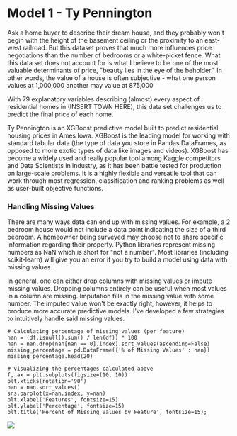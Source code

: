 # Model 1 - Ty Pennington
Ask a home buyer to describe their dream house, and they probably won't begin with the height of the basement ceiling or the proximity to an east-west railroad. But this dataset proves that much more influences price negotiations than the number of bedrooms or a white-picket fence. What this data set does not account for is what I believe to be one of the most valuable determinants of price, "beauty lies in the eye of the beholder." In other words, the value of a house is often subjective - what one person values at 1,000,000 another may value at 875,000

With 79 explanatory variables describing (almost) every aspect of residential homes in (INSERT TOWN HERE), this data set challenges us to predict the final price of each home.

Ty Pennington is an XGBoost predictive model built to predict residential housing prices in Ames Iowa. XGBoost is the leading model for working with standard tabular data (the type of data you store in Pandas DataFrames, as opposed to more exotic types of data like images and videos). XGBoost has become a widely used and really popular tool among Kaggle competitors and Data Scientists in industry, as it has been battle tested for production on large-scale problems. It is a highly flexible and versatile tool that can work through most regression, classification and ranking problems as well as user-built objective functions. 

### Handling Missing Values
There are many ways data can end up with missing values. For example, a 2 bedroom house would not include a data point indicating the size of a third bedroom. A homeowner being surveyed may choose not to share specific information regarding their property. Python libraries represent missing numbers as NaN which is short for "not a number". Most libraries (including scikit-learn) will give you an error if you try to build a model using data with missing values.

In general, one can either drop columns with missing values or impute missing values. Dropping columns entirely can be useful when most values in a column are missing. Imputation fills in the missing value with some number. The imputed value won't be exactly right, however, it helps to produce more accurate predictive models. I've developed a few strategies to intuitively handle said missing values.

```
# Calculating percentage of missing values (per feature)
nan = (df.isnull().sum() / len(df)) * 100
nan = nan.drop(nan[nan == 0].index).sort_values(ascending=False)
missing_percentage = pd.DataFrame({'% of Missing Values' : nan})
missing_percentage.head(20)

# Visualizing the percentages calculated above
f, ax = plt.subplots(figsize=(10, 10))
plt.xticks(rotation='90')
nan = nan.sort_values()
sns.barplot(x=nan.index, y=nan)
plt.xlabel('Features', fontsize=15)
plt.ylabel('Percentage', fontsize=15)
plt.title('Percent of Missing Values by Feature', fontsize=15);
```
![](https://github.com/jdonahue94/DonnyDoesDataScience1/blob/main/visualizations/missingvaluespercentages.PNG?raw=true=50x20)
